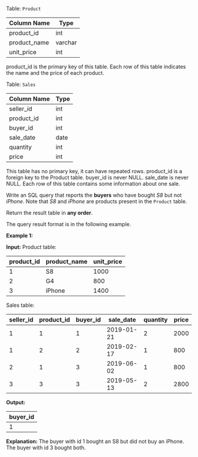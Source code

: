 ﻿
Table:  `Product`

| Column Name  | Type    |
|-|-
| product_id   | int     |
| product_name | varchar |
| unit_price   | int     |

product_id is the primary key of this table.
Each row of this table indicates the name and the price of each product.

Table:  `Sales`


| Column Name | Type    |
|-|-
| seller_id   | int     |
| product_id  | int     |
| buyer_id    | int     |
| sale_date   | date    |
| quantity    | int     |
| price       | int     |

This table has no primary key, it can have repeated rows.
product_id is a foreign key to the Product table.
buyer_id is never NULL. 
sale_date is never NULL. 
Each row of this table contains some information about one sale.

Write an SQL query that reports the  **buyers**  who have bought  _S8_  but not  _iPhone_. Note that  _S8_  and  _iPhone_  are products present in the  `Product`  table.

Return the result table in  **any order**.

The query result format is in the following example.

**Example 1:**

**Input:** 
Product table:

| product_id | product_name | unit_price |
|-|-|-
| 1          | S8           | 1000       |
| 2          | G4           | 800        |
| 3          | iPhone       | 1400       |

Sales table:

| seller_id | product_id | buyer_id | sale_date  | quantity | price |
|-|-|-|-|-|-
| 1         | 1          | 1        | 2019-01-21 | 2        | 2000  |
| 1         | 2          | 2        | 2019-02-17 | 1        | 800   |
| 2         | 1          | 3        | 2019-06-02 | 1        | 800   |
| 3         | 3          | 3        | 2019-05-13 | 2        | 2800  |

**Output:** 

| buyer_id    |
|-
| 1           |

**Explanation:** The buyer with id 1 bought an S8 but did not buy an iPhone. The buyer with id 3 bought both.
